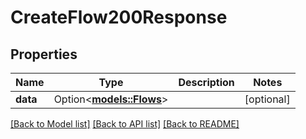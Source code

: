 # CreateFlow200Response

## Properties

Name | Type | Description | Notes
------------ | ------------- | ------------- | -------------
**data** | Option<[**models::Flows**](Flows.md)> |  | [optional]

[[Back to Model list]](../README.md#documentation-for-models) [[Back to API list]](../README.md#documentation-for-api-endpoints) [[Back to README]](../README.md)


